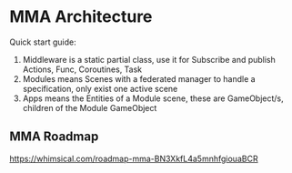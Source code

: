 # MMA Architecture 
Quick start guide:
1. Middleware is a static partial class, use it for Subscribe and publish Actions, Func, Coroutines, Task
2. Modules means Scenes with a federated manager to handle a specification, only exist one active scene
3. Apps means the Entities of a Module scene, these are GameObject/s, children of the Module GameObject

## MMA Roadmap
https://whimsical.com/roadmap-mma-BN3XkfL4a5mnhfgiouaBCR
